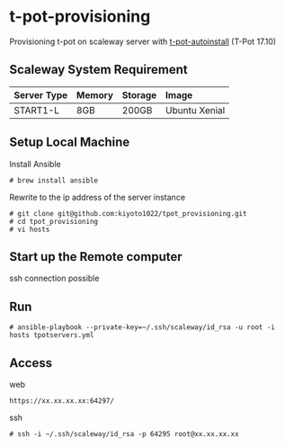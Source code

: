 # t-pot-provisioning

Provisioning t-pot on scaleway server with [t-pot-autoinstall](https://github.com/dtag-dev-sec/t-pot-autoinstall) (T-Pot 17.10)

## Scaleway System Requirement
| Server Type | Memory | Storage | Image
|:-----------|:------------|:------------|:------------|
| START1-L | 8GB | 200GB | Ubuntu Xenial |

## Setup Local Machine
Install Ansible
```
# brew install ansible
```

Rewrite to the ip address of the server instance
```
# git clone git@github.com:kiyoto1022/tpot_provisioning.git
# cd tpot_provisioning
# vi hosts
```

## Start up the Remote computer
ssh connection possible

## Run
```
# ansible-playbook --private-key=~/.ssh/scaleway/id_rsa -u root -i hosts tpotservers.yml
```
## Access
web
```
https://xx.xx.xx.xx:64297/
```
ssh
```
# ssh -i ~/.ssh/scaleway/id_rsa -p 64295 root@xx.xx.xx.xx
```
